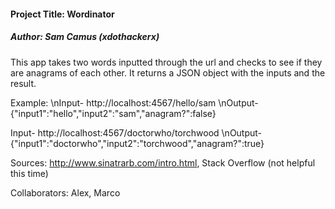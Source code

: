 <h4>Project Title: Wordinator</h4>
<h5>Author: Sam Camus (xdothackerx) </h5>

This app takes two words inputted through the url and checks to see if they are anagrams of each other. It returns a JSON object with the inputs and the result.

Example: 
\nInput- http://localhost:4567/hello/sam
\nOutput- {"input1":"hello","input2":"sam","anagram?":false}

Input- http://localhost:4567/doctorwho/torchwood
\nOutput- {"input1":"doctorwho","input2":"torchwood","anagram?":true}

Sources: http://www.sinatrarb.com/intro.html, Stack Overflow (not helpful this time) 

Collaborators: Alex, Marco
